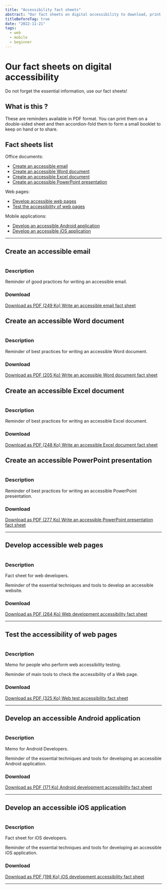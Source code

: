```yaml
---
title: "Accessibility fact sheets"
abstract: "Our fact sheets on digital accessibility to download, print and share"
titleBeforeTag: true
date: "2022-11-21"
tags:  
  - web
  - mobile  
  - beginner
---
```

# Our fact sheets on digital accessibility
Do not forget the essential information, use our fact sheets!

## What is this ?
These are reminders available in PDF format. You can print them on a double-sided sheet and then accordion-fold them to form a small booklet to keep on hand or to share.

## Fact sheets list

Office documents:
- [Create an accessible email](./#create-an-accessible-email)
- [Create an accessible Word document](./#create-an-accessible-word-document)
- [Create an accessible Excel document](./#create-an-accessible-excel-document)
- [Create an accessible PowerPoint presentation](./#create-an-accessible-powerpoint-presentation)

Web pages: 
- [Develop accessible web pages](./#develop-accessible-web-pages)
- [Test the accessibility of web pages](./#test-the-accessibility-of-web-pages)

Mobile applications:
- [Develop an accessible Android application](./#develop-an-accessible-android-application)
- [Develop an accessible iOS application](./#develop-an-accessible-ios-application)

<hr>

## Create an accessible email

<div class="row">
  <div class="col-3">
    <p class="border-end">
      <img src="../images/memos/memo-email.png" alt="">
    </p>
  </div>
  <div class="col-xl-9">  
    <h3 id="desc-email">Description</h4>
    <p>Reminder of good practices for writing an accessible email.</p>
    <h3 id="tele-email">Download</h4>
    <p>      
      <a href="../../res/memos/email/Email-Fact-Sheet-Orange.pdf" class="btn btn-secondary">
        Download as PDF (249 Ko)
        <span class="visually-hidden">Write an accessible email fact sheet</span>
      </a>
    </p>
  </div>
</div>

## Create an accessible Word document

<div class="row">
  <div class="col-3">
    <p class="border-end">
      <img src="../images/memos/memo-word.png" alt="">
    </p>
  </div>
  <div class="col-xl-9">  
    <h3 id="desc-word">Description</h4>
    <p>Reminder of best practices for writing an accessible Word document.</p>
    <h3 id="tele-word">Download</h4>
    <p>      
      <a href="../../res/memos/word/Word-Fact-Sheet-Orange.pdf" class="btn btn-secondary">
        Download as PDF (205 Ko)
        <span class="visually-hidden">Write an accessible Word document fact sheet</span>
      </a>
    </p>
  </div>
</div>

## Create an accessible Excel document

<div class="row">
  <div class="col-3">
    <p class="border-end">
      <img src="../images/memos/memo-excel.png" alt="">
    </p>
  </div>
  <div class="col-xl-9">  
    <h3 id="desc-word">Description</h4>
    <p>Reminder of best practices for writing an accessible Excel document.</p>
    <h3 id="tele-word">Download</h4>
    <p>      
      <a href="../../res/memos/excel/Excel-Fact-Sheet-Orange.pdf" class="btn btn-secondary">
        Download as PDF (248 Ko)
        <span class="visually-hidden">Write an accessible Excel document fact sheet</span>
      </a>
    </p>
  </div>
</div>

## Create an accessible PowerPoint presentation

<div class="row">
  <div class="col-3">
    <p class="border-end">
      <img src="../images/memos/memo-powerpoint.png" alt="">
    </p>
  </div>
  <div class="col-xl-9">  
    <h3 id="desc-word">Description</h4>
    <p>Reminder of best practices for writing an accessible PowerPoint presentation.</p>
    <h3 id="tele-word">Download</h4>
    <p>      
      <a href="../../res/memos/pwp/PowerPoint-Fact-Sheet-Orange.pdf" class="btn btn-secondary">
        Download as PDF (277 Ko)
        <span class="visually-hidden">Write an accessible PowerPoint presentation fact sheet</span>
      </a>
    </p>
  </div>
</div>

<hr>

## Develop accessible web pages

<div>
<div class="row">
  <div class="col-3">
    <p class="border-end">
      <img src="../images/memos/memo-dev-web.png" alt="">
    </p>
  </div>
  <div class="col-xl-9">  
    <h3 id="desc-web">Description</h4>
    <p>Fact sheet for web developers.</p>
    <p>Reminder of the essential techniques and tools to develop an accessible website.</p>
    <h3 id="tele-web">Download</h4>
    <p>          
      <a href="../../res/memos/dev-web/Web-Fact-Sheet-Orange.pdf" class="btn btn-secondary">
        Download as PDF (264 Ko)
        <span class="visually-hidden">Web development accessibility fact sheet</span>
      </a>
    </p>
  </div>
</div>
</div>
<hr>

## Test the accessibility of web pages

<div>
<div class="row">
  <div class="col-3">
    <p class="border-end">
      <img src="../images/memos/memo-tests-web.png" alt="">
    </p>
  </div>
  <div class="col-xl-9">  
    <h3 id="desc-tests-web">Description</h4>
    <p>Memo for people who perform web accessibility testing.</p>
    <p>Reminder of main tools to check the accessibility of a Web page.</p>
    </p>        
    <h3 id="tele-tests-web">Download</h4>
    <p>          
      <a href="../../res/memos/tests-web/Memo-Tests-Web-Orange.pdf" class="btn btn-secondary">
        Download as PDF (325 Ko)
        <span class="visually-hidden">Web test accessibility fact sheet</span>
      </a>
    </p>
  </div>
</div>
</div>
<hr>

## Develop an accessible Android application

<div class="row">
  <div class="col-3">
    <p class="border-end">
      <img src="../images/memos/memo-android.png" alt="">
    </p>
  </div>
  <div class="col-xl-9">  
    <h3 id="desc-android">Description</h4>
    <p>Memo for Android Developers.</p>
    <p>Reminder of the essential techniques and tools for developing an accessible Android application.</p>
    <h3 id="tele-android">Download</h4>
    <p>         
      <a href="../../res/memos/android/Fact-sheet-Android-Orange.pdf" class="btn btn-secondary">
        Download as PDF (171 Ko)
        <span class="visually-hidden">Android development accessibility fact sheet</span>
      </a>
    </p>
  </div>
</div>
<hr>

## Develop an accessible iOS application

<div class="row">
  <div class="col-3">
    <p class="border-end">
      <img src="../images/memos/memo-ios.png" alt="">
    </p>
  </div>
  <div class="col-xl-9">  
    <h3 id="desc-ios">Description</h4>
    <p>Fact sheet for iOS developers.<p>
    <p>Reminder of the essential techniques and tools for developing an accessible iOS application.</p>
    <h3 id="tele-ios">Download</h4>
    <p>      
      <a href="../../res/memos/ios/Fact-sheet-iOS-Orange.pdf" class="btn btn-secondary">
        Download as PDF (198 Ko)
        <span class="visually-hidden">iOS development accessibility fact sheet</span>
      </a>
    </p>
  </div>
</div>
<hr>